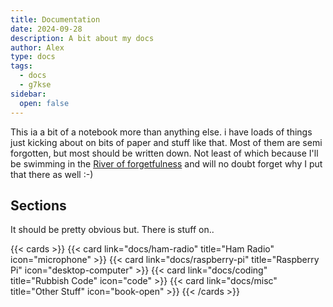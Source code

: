 ```yaml
---
title: Documentation
date: 2024-09-28
description: A bit about my docs
author: Alex
type: docs
tags:
  - docs
  - g7kse
sidebar:
  open: false
---
```


This ia a bit of a notebook more than anything else. i have loads of things just kicking about on bits of paper and stuff like that. Most of them are semi forgotten, but most should be written down. Not least of which because I'll be swimming in the [River of forgetfulness](https://en.wikipedia.org/wiki/Lethe) and will no doubt forget why I put that there as well :-)

## Sections

It should be pretty obvious but. There is stuff on..

{{< cards >}}
  {{< card link="docs/ham-radio" title="Ham Radio" icon="microphone" >}}
  {{< card link="docs/raspberry-pi" title="Raspberry Pi" icon="desktop-computer" >}}
  {{< card link="docs/coding" title="Rubbish Code" icon="code" >}}
  {{< card link="docs/misc" title="Other Stuff" icon="book-open" >}}
{{< /cards >}}

